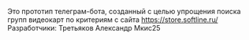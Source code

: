 Это прототип телеграм-бота, созданный с целью упрощения поиска групп видеокарт по критериям с сайта https://store.softline.ru/
Разработчики:
Третьяков Александр Мкис25
